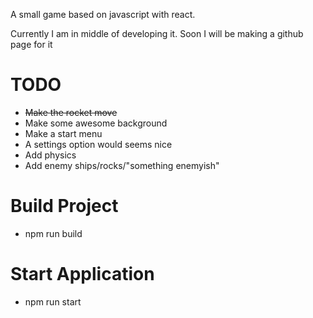 A small game based on javascript with react.

Currently I am in middle of developing it. Soon I will be making a github page for it
# TODO
* ~~Make the rocket move~~
* Make some awesome background
* Make a start menu
* A settings option would seems nice
* Add physics 
* Add enemy ships/rocks/"something enemyish"
# Build Project
* npm run build

# Start Application
* npm run start
    
